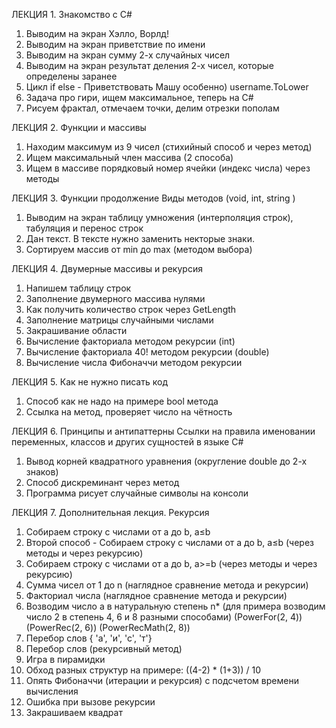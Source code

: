 
ЛЕКЦИЯ 1. Знакомство с С#
1.	Выводим на экран Хэлло, Ворлд!
2.	Выводим на экран приветствие по имени
3.	Выводим на экран сумму 2-х случайных чисел
4.	Выводим на экран результат деления 2-х чисел, которые определены заранее
5.	Цикл if else - Приветствовать Машу особенно) username.ToLower
6.	Задача про гири, ищем максимальное, теперь на С#
7.	Рисуем фрактал, отмечаем точки, делим отрезки пополам

ЛЕКЦИЯ 2. Функции и массивы
1.	Находим максимум из 9 чисел (стихийный способ и через метод)
2.	Ищем максимальный член массива (2 способа)
3.	Ищем в массиве порядковый номер ячейки (индекс числа) через методы

ЛЕКЦИЯ 3. Функции продолжение
Виды методов (void, int, string )
1. Выводим на экран таблицу умножения (интерполяция строк), табуляция и перенос строк
2. Дан текст. В тексте нужно заменить некторые знаки.
3. Сортируем массив от min до max (методом выбора)

ЛЕКЦИЯ 4.  Двумерные массивы и рекурсия
1. Напишем таблицу строк
2. Заполнение двумерного массива нулями
3. Как получить количество строк через GetLength
4. Заполнение матрицы случайными числами
5. Закрашивание области
6. Вычисление факториала методом рекурсии (int)
7. Вычисление факториала 40! методом рекурсии (double)
8. Вычисление числа Фибоначчи методом рекурсии

ЛЕКЦИЯ 5. Как не нужно писать код
1. Способ как не надо на примере bool метода
2. Ссылка на метод, проверяет число на чётность

ЛЕКЦИЯ 6. Принципы и антипаттерны
Ссылки на правила именовании переменных, классов и других сущностей в языке С# 
1. Вывод корней квадратного уравнения (округление double до 2-х знаков)
2. Способ дискреминант через метод
3. Программа рисует случайные символы на консоли

ЛЕКЦИЯ 7. Дополнительная лекция. Рекурсия
1. Собираем строку с числами от a до b, a≤b
2. Второй способ - Собираем строку с числами от a до b, a≤b (через методы и через рекурсию)
3. Собираем строку с числами от a до b, a>=b (через методы и через рекурсию)
4. Сумма чисел от 1 до n (наглядное сравнение метода и рекурсии)
5. Факториал числа (наглядное сравнение метода и рекурсии)
6. Возводим число а в натуральную степень n* (для примера возводим число 2 в степень 4, 6 и 8 разными способами) 
(PowerFor(2, 4)) (PowerRec(2, 6)) (PowerRecMath(2, 8))
7. Перебор слов { 'а', 'и', 'с', 'т'}
8. Перебор слов (рекурсивный метод)
9. Игра в пирамидки
10. Обход разных структур на примере: ((4-2) * (1+3)) / 10
11. Опять Фибоначчи (итерации и рекурсия) с подсчетом времени вычисления
12. Ошибка при вызове рекурсии
13. Закрашиваем квадрат
